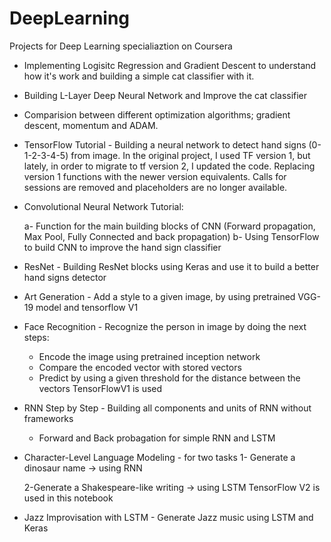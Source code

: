 # DeepLearning

Projects for Deep Learning specialiaztion on Coursera

* Implementing Logisitc Regression and Gradient Descent to understand how it's work and building a simple cat classifier with it.

* Building L-Layer Deep Neural Network and Improve the cat classifier

* Comparision between different optimization algorithms; gradient descent, momentum and ADAM.

* TensorFlow Tutorial - Building a neural network to detect hand signs (0-1-2-3-4-5) from image. In the original project, I used TF version 1, but lately, in order to migrate to tf version 2, I updated the code.
Replacing version 1 functions with the newer version equivalents. Calls for sessions are removed and placeholders are no longer available.

* Convolutional Neural Network Tutorial:
    
    a- Function for the main building blocks of CNN (Forward propagation, Max Pool, Fully Connected and back propagation)
    b- Using TensorFlow to build CNN to improve the hand sign classifier
    
* ResNet - Building ResNet blocks using Keras and use it to build a better hand signs detector

* Art Generation - Add a style to a given image, by using pretrained VGG-19 model and tensorflow V1

* Face Recognition - Recognize the person in image by doing the next steps:
    
    * Encode the image using pretrained inception network
    * Compare the encoded vector with stored vectors
    * Predict by using a given threshold for the distance between the vectors
 TensorFlowV1 is used

* RNN Step by Step - Building all components and units of RNN without frameworks
    * Forward and Back probagation for simple RNN and LSTM

* Character-Level Language Modeling - for two tasks
    1- Generate a dinosaur name -> using RNN
    
    2-Generate a Shakespeare-like writing -> using LSTM
TensorFlow V2 is used in this notebook

* Jazz Improvisation with LSTM - Generate Jazz music using LSTM and Keras
